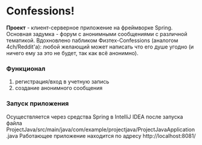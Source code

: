 # Confessions!
__Проект__ - клиент-серверное приложение на фреймворке Spring. Основная задумка - форум с анонимными сообщениями с различной тематикой. Вдохновлено пабликом Физтех-Confessions (аналогом 4ch/Reddit'а): любой желающий может написать что его душе угодно (и ничего ему за это не будет, так как всё анонимно).

### Функционал
1) регистрация/вход в учетную запись
2) создание анонимного сообщения

### Запуск приложения
Осуществляется через средства Spring в IntelliJ IDEA после запуска файла ProjectJava/src/main/java/com/example/projectjava/ProjectJavaApplication.java
Работающее приложение находится по адресу http://localhost:8081/
